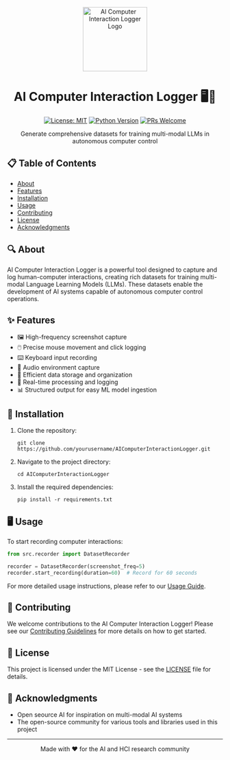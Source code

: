 <div align="center">
  <img src="https://via.placeholder.com/150" alt="AI Computer Interaction Logger Logo" width="150px" height="150px">

  # AI Computer Interaction Logger 🖥️🤖

  [![License: MIT](https://img.shields.io/badge/License-MIT-yellow.svg)](https://opensource.org/licenses/MIT)
  [![Python Version](https://img.shields.io/badge/python-3.8%2B-blue)](https://www.python.org/downloads/)
  [![PRs Welcome](https://img.shields.io/badge/PRs-welcome-brightgreen.svg)](http://makeapullrequest.com)

  Generate comprehensive datasets for training multi-modal LLMs in autonomous computer control
</div>

## 📋 Table of Contents
- [About](#about)
- [Features](#features)
- [Installation](#installation)
- [Usage](#usage)
- [Contributing](#contributing)
- [License](#license)
- [Acknowledgments](#acknowledgments)

## 🔍 About

AI Computer Interaction Logger is a powerful tool designed to capture and log human-computer interactions, creating rich datasets for training multi-modal Language Learning Models (LLMs). These datasets enable the development of AI systems capable of autonomous computer control operations.

## ✨ Features

- 🖼️ High-frequency screenshot capture
- 🖱️ Precise mouse movement and click logging
- ⌨️ Keyboard input recording
- 🎤 Audio environment capture
- 💾 Efficient data storage and organization
- 🔄 Real-time processing and logging
- 📊 Structured output for easy ML model ingestion

## 🚀 Installation

1. Clone the repository:
   ```
   git clone https://github.com/yourusername/AIComputerInteractionLogger.git
   ```
2. Navigate to the project directory:
   ```
   cd AIComputerInteractionLogger
   ```
3. Install the required dependencies:
   ```
   pip install -r requirements.txt
   ```

## 🖥️ Usage

To start recording computer interactions:

```python
from src.recorder import DatasetRecorder

recorder = DatasetRecorder(screenshot_freq=5)
recorder.start_recording(duration=60)  # Record for 60 seconds
```

For more detailed usage instructions, please refer to our [Usage Guide](docs/usage_guide.md).

## 🤝 Contributing

We welcome contributions to the AI Computer Interaction Logger! Please see our [Contributing Guidelines](CONTRIBUTING.md) for more details on how to get started.

## 📄 License

This project is licensed under the MIT License - see the [LICENSE](LICENSE) file for details.

## 🙏 Acknowledgments

- Open seource AI for inspiration on multi-modal AI systems
- The open-source community for various tools and libraries used in this project

---

<div align="center">
  Made with ❤️ for the AI and HCI research community
</div>
